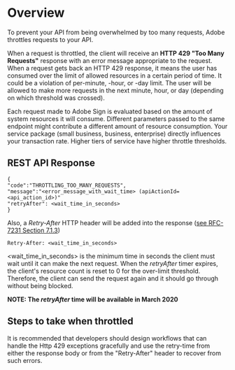 # Overview
To prevent your API from being overwhelmed by too many requests, Adobe throttles requests to your API. 

When a request is throttled, the client will receive an **HTTP 429 "Too Many Requests"** response with an error message appropriate to the request. When a request gets back an HTTP 429 response, it means the user has consumed over the limit of allowed resources in a certain period of time. It could be a violation of per-minute, -hour, or -day limit. The user will be allowed to make more requests in the next minute, hour, or day (depending on which threshold was crossed). 

Each request made to Adobe Sign is evaluated based on the amount of system resources it will consume. Different parameters passed to the same endpoint might contribute a different amount of resource consumption. Your service package (small business, business, enterprise) directly influences your transaction rate. Higher tiers of service have higher throttle thresholds.

## REST API Response
``` 
{
"code":"THROTTLING_TOO_MANY_REQUESTS",
"message":"<error_message_with_wait_time> (apiActionId=<api_action_id>)"
"retryAfter": <wait_time_in_seconds>
}
```

Also, a *Retry-After* HTTP header will be added into the response ([see RFC-7231 Section 7.1.3](https://tools.ietf.org/html/rfc7231#section-7.1.3))

```
Retry-After: <wait_time_in_seconds>
```


<wait_time_in_seconds> is the minimum time in seconds the client must wait until it can make the next request. 
When the *retryAfter* timer expires, the client's resource count is reset to 0 for the over-limit threshold. Therefore, the client can send the request again and it should go through without being blocked.

**NOTE: The *retryAfter* time will be available in March 2020**

## Steps to take when throttled
It is recommended that developers should design workflows that can handle the Http 429 exceptions gracefully and use the retry-time from either the response body or from the "Retry-After" header to recover from such errors.

